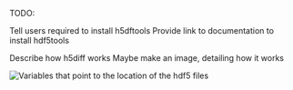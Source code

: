 TODO:

Tell users required to install h5dftools
Provide link to documentation to install hdf5tools

Describe how h5diff works
Maybe make an image, detailing how it works

![Variables that point to the location of the hdf5 files](image.png)